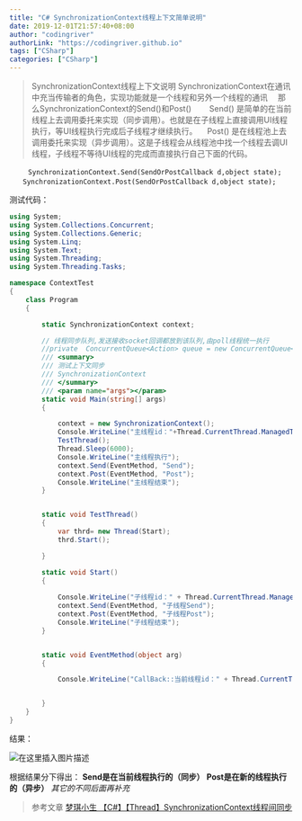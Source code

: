 ```yaml
---
title: "C# SynchronizationContext线程上下文简单说明"
date: 2019-12-01T21:57:40+08:00
author: "codingriver"
authorLink: "https://codingriver.github.io"
tags: ["CSharp"]
categories: ["CSharp"]
---
```


<!--more-->



> SynchronizationContext线程上下文说明
> SynchronizationContext在通讯中充当传输者的角色，实现功能就是一个线程和另外一个线程的通讯
> 　那么SynchronizationContext的Send()和Post()
>　　Send() 是简单的在当前线程上去调用委托来实现（同步调用）。也就是在子线程上直接调用UI线程执行，等UI线程执行完成后子线程才继续执行。
>　Post() 是在线程池上去调用委托来实现（异步调用）。这是子线程会从线程池中找一个线程去调UI线程，子线程不等待UI线程的完成而直接执行自己下面的代码。

```
　	SynchronizationContext.Send(SendOrPostCallback d,object state);
　　SynchronizationContext.Post(SendOrPostCallback d,object state);
```

测试代码：
```csharp
using System;
using System.Collections.Concurrent;
using System.Collections.Generic;
using System.Linq;
using System.Text;
using System.Threading;
using System.Threading.Tasks;

namespace ContextTest
{
    class Program
    {

        static SynchronizationContext context;

        // 线程同步队列,发送接收socket回调都放到该队列,由poll线程统一执行
        //private  ConcurrentQueue<Action> queue = new ConcurrentQueue<Action>();
        /// <summary>
        /// 测试上下文同步
        /// SynchronizationContext
        /// </summary>
        /// <param name="args"></param>
        static void Main(string[] args)
        {

            context = new SynchronizationContext();
            Console.WriteLine("主线程id："+Thread.CurrentThread.ManagedThreadId);
            TestThread();
            Thread.Sleep(6000);
            Console.WriteLine("主线程执行");
            context.Send(EventMethod, "Send");
            context.Post(EventMethod, "Post");
            Console.WriteLine("主线程结束");
        }


        static void TestThread()
        {
            var thrd= new Thread(Start);
            thrd.Start();

        }

        static void Start()
        {
             
            Console.WriteLine("子线程id：" + Thread.CurrentThread.ManagedThreadId);
            context.Send(EventMethod, "子线程Send");
            context.Post(EventMethod, "子线程Post");
            Console.WriteLine("子线程结束");
        }


        static void EventMethod(object arg)
        {

            Console.WriteLine("CallBack::当前线程id：" + Thread.CurrentThread.ManagedThreadId+"     arg:"+(string)arg);


        }
    }
}

```

结果：

  

![在这里插入图片描述](https://img-blog.csdn.net/20181025130928980?watermark/2/text/aHR0cHM6Ly9ibG9nLmNzZG4ubmV0L2NvZGluZ3JpdmVy/font/5a6L5L2T/fontsize/400/fill/I0JBQkFCMA==/dissolve/70)  


根据结果分下得出：
**Send是在当前线程执行的（同步）**
**Post是在新的线程执行的（异步）**
*其它的不同后面再补充*


>参考文章
>[梦琪小生
【C#】【Thread】SynchronizationContext线程间同步](https://www.cnblogs.com/mqxs/p/4288644.html)
